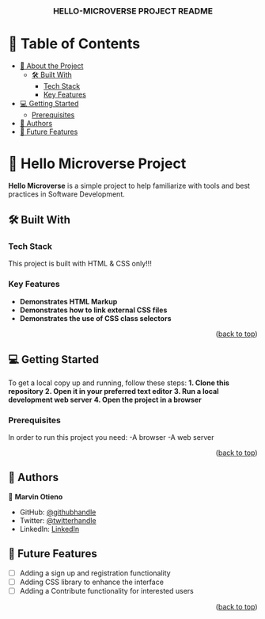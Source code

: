 <a name="readme-top"></a>

<div align="center">
   <h3><b>HELLO-MICROVERSE PROJECT README</b></h3>

</div>

<!-- TABLE OF CONTENTS -->

# 📗 Table of Contents

- [📖 About the Project](#about-project)
  - [🛠 Built With](#built-with)
    - [Tech Stack](#tech-stack)
    - [Key Features](#key-features)
- [💻 Getting Started](#getting-started)
  - [Prerequisites](#prerequisites)
- [👥 Authors](#authors)
- [🔭 Future Features](#future-features)


<!-- PROJECT DESCRIPTION -->

# 📖 Hello Microverse Project <a name="about-project"></a>


**Hello Microverse** is a simple project to help familiarize with tools and best practices in Software Development.

## 🛠 Built With <a name="built-with"></a>

### Tech Stack <a name="tech-stack"></a>

This project is built with HTML & CSS only!!!

<!-- Features -->

### Key Features <a name="key-features"></a>


- **Demonstrates HTML Markup**
- **Demonstrates how to link external CSS files**
- **Demonstrates the use of CSS class selectors**

<p align="right">(<a href="#readme-top">back to top</a>)</p>

<!-- GETTING STARTED -->

## 💻 Getting Started <a name="getting-started"></a>


To get a local copy up and running, follow these steps:
**1. Clone this repository**
**2. Open it in your preferred text editor**
**3. Run a local development web server**
**4. Open the project in a browser**

### Prerequisites

In order to run this project you need:
-A browser
-A web server


<p align="right">(<a href="#readme-top">back to top</a>)</p>

<!-- AUTHORS -->

## 👥 Authors <a name="authors"></a>

👤 **Marvin Otieno**

- GitHub: [@githubhandle](https://github.com/marvin-nyalik)
- Twitter: [@twitterhandle](https://twitter.com/NyalikMarvin)
- LinkedIn: [LinkedIn](https://www.linkedin.com/in/marvin-otieno-05ba83263/)


<!-- FUTURE FEATURES -->

## 🔭 Future Features <a name="future-features"></a>

- [ ] Adding a sign up and registration functionality
- [ ] Adding CSS library to enhance the interface
- [ ] Adding a Contribute functionality for interested users

<p align="right">(<a href="#readme-top">back to top</a>)</p>

